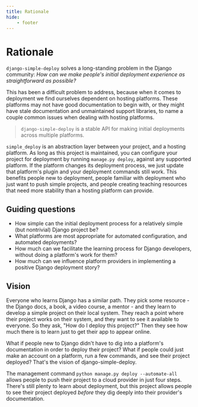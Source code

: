 ```yaml
---
title: Rationale
hide:
    - footer
---
```


# Rationale

`django-simple-deploy` solves a long-standing problem in the Django community: *How can we make people's initial deployment experience as straightforward as possible?*

This has been a difficult problem to address, because when it comes to deployment we find ourselves dependent on hosting platforms. These platforms may not have good documentation to begin with, or they might have stale documentation and unmaintained support libraries, to name a couple common issues when dealing with hosting platforms.

> `django-simple-deploy` is a stable API for making initial deployments across multiple platforms.

`simple_deploy` is an abstraction layer between your project, and a hosting platform. As long as this project is maintained, you can configure your project for deployment by running `manage.py deploy`, against any supported platform. If the platform changes its deployment process, we just update that platform's plugin and your deployment commands still work. This benefits people new to deployment, people familiar with deployment who just want to push simple projects, and people creating teaching resources that need more stability than a hosting platform can provide.

## Guiding questions

- How simple can the initial deployment process for a relatively simple (but nontrivial) Django project be?
- What platforms are most appropriate for automated configuration, and automated deployments?
- How much can we facilitate the learning process for Django developers, without doing a platform's work for them?
- How much can we influence platform providers in implementing a positive Django deployment story?

## Vision

Everyone who learns Django has a similar path. They pick some resource - the Django docs, a book, a video course, a mentor - and they learn to develop a simple project on their local system. They reach a point where their project works on their system, and they want to see it available to everyone. So they ask, "How do I deploy this project?" Then they see how much there is to learn just to get their app to appear online.

What if people new to Django didn't have to dig into a platform's documentation in order to deploy their project? What if people could just make an account on a platform, run a few commands, and see their project deployed? That's the vision of django-simple-deploy.

The management command `python manage.py deploy --automate-all` allows people to push their project to a cloud provider in just four steps. There's still plenty to learn about deployment, but this project allows people to see their project deployed *before* they dig deeply into their provider's documentation.
